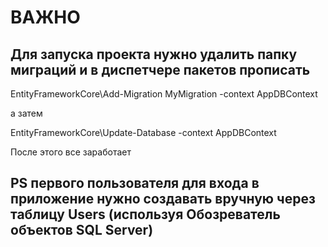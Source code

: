 # ВАЖНО

## Для запуска проекта нужно удалить папку миграций и в диспетчере пакетов прописать

EntityFrameworkCore\Add-Migration MyMigration -context AppDBContext

а затем

EntityFrameworkCore\Update-Database -context AppDBContext

После этого все заработает

## PS первого пользователя для входа в приложение нужно создавать вручную через таблицу Users (используя Обозреватель объектов SQL Server)
